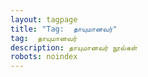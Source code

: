 ```yaml
---
layout: tagpage
title: "Tag:  தாயுமானவர்"
tag:  தாயுமானவர்
description: தாயுமானவர் நூல்கள்
robots: noindex
---
```

